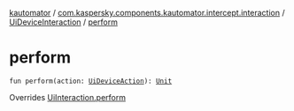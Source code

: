 [kautomator](../../index.md) / [com.kaspersky.components.kautomator.intercept.interaction](../index.md) / [UiDeviceInteraction](index.md) / [perform](./perform.md)

# perform

`fun perform(action: `[`UiDeviceAction`](../../com.kaspersky.components.kautomator.intercept.operation/-ui-device-action.md)`): `[`Unit`](https://kotlinlang.org/api/latest/jvm/stdlib/kotlin/-unit/index.html)

Overrides [UiInteraction.perform](../-ui-interaction/perform.md)

